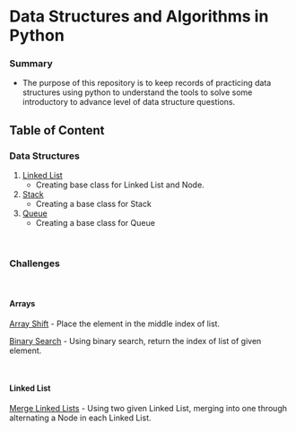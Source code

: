 # Data Structures and Algorithms in Python

### Summary
- The purpose of this repository is to keep records of practicing data structures using python to understand the tools to solve some introductory to advance level of data structure questions.

## Table of Content

### Data Structures
1. [Linked List](data_structures/linked_list/README.md)
    - Creating base class for Linked List and Node.
2. [Stack](data_structures/stack/README.md)
    - Creating a base class for Stack
3. [Queue](data_structures/queue/README.md)
    - Creating a base class for Queue

</br>

### Challenges
</br>

#### Arrays
[Array Shift](challenges/array_shift/README.md) - Place the element in the middle index of list.

[Binary Search](challenges/array_binary_search/README.md) - Using binary search, return the index of list of given element.

</br>

#### Linked List
[Merge Linked Lists](challenges/ll_merge/README.md) - Using two given Linked List, merging into one through alternating a Node in each Linked List.
